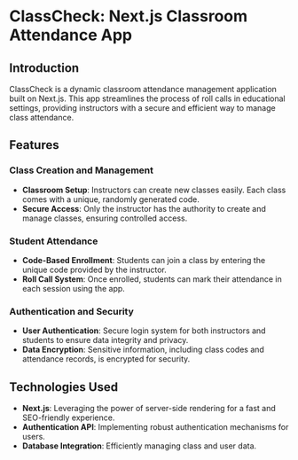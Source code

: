 # ClassCheck: Next.js Classroom Attendance App

## Introduction
ClassCheck is a dynamic classroom attendance management application built on Next.js. This app streamlines the process of roll calls in educational settings, providing instructors with a secure and efficient way to manage class attendance.

## Features

### Class Creation and Management
- **Classroom Setup**: Instructors can create new classes easily. Each class comes with a unique, randomly generated code.
- **Secure Access**: Only the instructor has the authority to create and manage classes, ensuring controlled access.

### Student Attendance
- **Code-Based Enrollment**: Students can join a class by entering the unique code provided by the instructor.
- **Roll Call System**: Once enrolled, students can mark their attendance in each session using the app.

### Authentication and Security
- **User Authentication**: Secure login system for both instructors and students to ensure data integrity and privacy.
- **Data Encryption**: Sensitive information, including class codes and attendance records, is encrypted for security.

## Technologies Used
- **Next.js**: Leveraging the power of server-side rendering for a fast and SEO-friendly experience.
- **Authentication API**: Implementing robust authentication mechanisms for users.
- **Database Integration**: Efficiently managing class and user data.
